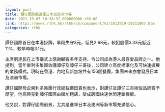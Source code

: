 ```yaml
---
layout: post
title: 譚仔國際擬進軍日本及澳洲市場
date: 2021-10-07 10:38:37.000000000 +08:00
link: https://news.rthk.hk/rthk/ch/component/k2/1613919-20211007.htm
categories: rthk
---
```


譚仔國際首日在本港掛牌，早段失守3元，低見2.98元，較招股價3.33元低近11%，較早時報3.1元。

主席劉達民在上市儀式上感謝顧客多年支持，令公司成為港人最喜愛品牌之一。他提到，當年東利多集團收購譚仔及譚仔三哥後，公司建立高度標準化及可快速擴展的業務模式，現時在香港、內地及新加坡共有156間餐廳，集團未來亦會發展日本及澳洲市場。

譚仔國際母企東利多集團行政總裁粟田貴也表示，對譚仔及譚仔三哥兩個品牌寄予厚望，他高興見到譚仔國際由街坊麵店，變成跨國快速休閒連鎖餐廳。

他又說，對譚仔國際前景，尤其是進軍日本及澳洲等新市場充滿信心。

